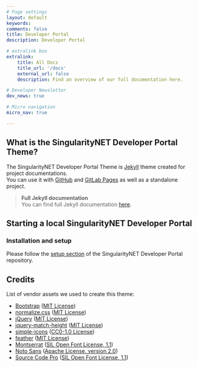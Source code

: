 ```yaml
---
# Page settings
layout: default
keywords:
comments: false
title: Developer Portal
description: Developer Portal

# extralink box
extralink:
    title: All Docs
    title_url: '/docs'
    external_url: false
    description: Find an overview of our full documentation here.

# Developer Newsletter
dev_news: true

# Micro navigation
micro_nav: true

---
```

## What is the SingularityNET Developer Portal Theme?

The SingularityNET Developer Portal Theme is [Jekyll](https://jekyllrb.com/) theme created for project documentations.  
You can use it with [GitHub](https://pages.github.com/) and [GitLab Pages](https://about.gitlab.com/features/pages/) as well as a standalone project.

>__Full Jekyll documentation__ <br> You can find full Jekyll documentation [here](https://jekyllrb.com/docs/home/).

## Starting a local SingularityNET Developer Portal

### Installation and setup

Please follow the [setup section](https://github.com/singnet/dev-portal#setup) of the SingularityNET Developer Portal repository.

## Credits

List of vendor assets we used to create this theme:

*   [Bootstrap](https://github.com/twbs/bootstrap) ([MIT License](https://github.com/twbs/bootstrap/blob/master/LICENSE))
*   [normalize.css](https://github.com/necolas/normalize.css) ([MIT License](https://github.com/necolas/normalize.css/blob/master/LICENSE.md))
*   [jQuery](http://jquery.com) ([MIT License](https://tldrlegal.com/license/mit-license))
*   [jquery-match-height](https://github.com/liabru/jquery-match-height) ([MIT License](https://github.com/liabru/jquery-match-height/blob/master/LICENSE))
*   [simple-icons](https://github.com/simple-icons/simple-icons) ([CC0-1.0 License](https://github.com/simple-icons/simple-icons/blob/develop/LICENSE.md))
*   [feather](https://github.com/colebemis/feather) ([MIT License](https://github.com/colebemis/feather/blob/master/LICENSE))
*   [Montserrat](https://fonts.google.com/specimen/Montserrat) ([SIL Open Font License, 1.1](http://scripts.sil.org/cms/scripts/page.php?site_id=nrsi&id=OFL))
*   [Noto Sans](https://fonts.google.com/specimen/Noto+Sans) ([Apache License, version 2.0](http://www.apache.org/licenses/LICENSE-2.0.html))
*   [Source Code Pro](https://fonts.google.com/specimen/Source+Code+Pro) ([SIL Open Font License, 1.1](http://scripts.sil.org/cms/scripts/page.php?site_id=nrsi&id=OFL))
